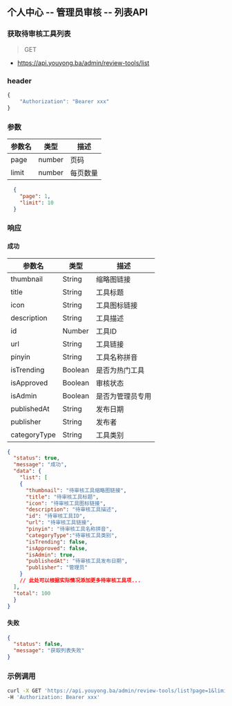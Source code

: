 ## 个人中心 -- 管理员审核 -- 列表API
### 获取待审核工具列表

> GET

- https://api.youyong.ba/admin/review-tools/list

### header

```javascript
{
    "Authorization": "Bearer xxx"
}
```

### 参数

| 参数名 | 类型   | 描述     |
| ------ | ------ | -------- |
| page   | number | 页码     |
| limit  | number | 每页数量 |


```json
  {
    "page": 1,
    "limit": 10
  }
```


### 响应

#### 成功

| 参数名       | 类型    | 描述                               |
| ----------- | ------- | ---------------------------------- |
| thumbnail   | String  | 缩略图链接                         |
| title       | String  | 工具标题                           |
| icon        | String  | 工具图标链接                       |
| description | String  | 工具描述                           |
| id          | Number  | 工具ID                             |
| url         | String  | 工具链接                           |
| pinyin      | String  | 工具名称拼音                       |
| isTrending  | Boolean | 是否为热门工具                     |
| isApproved  | Boolean | 审核状态                           |
| isAdmin     | Boolean | 是否为管理员专用                   |
| publishedAt | String  | 发布日期                           |
| publisher   | String  | 发布者                             |
| categoryType   | String  | 工具类别                           |


```json
{
  "status": true,
  "message": "成功",
  "data": {
    "list": [
    {
      "thumbnail": "待审核工具缩略图链接",
      "title": "待审核工具标题",
      "icon": "待审核工具图标链接",
      "description": "待审核工具描述",
      "id": "待审核工具ID",
      "url": "待审核工具链接",
      "pinyin": "待审核工具名称拼音",
      "categoryType":"待审核工具类别",
      "isTrending": false,
      "isApproved": false,
      "isAdmin": true,
      "publishedAt": "待审核工具发布日期",
      "publisher": "管理员"
    }
    // 此处可以根据实际情况添加更多待审核工具项...
  ],
  "total": 100
  }
}
```

#### 失败

```json
{
  "status": false,
  "message": "获取列表失败"
}
```

### 示例调用

```bash
curl -X GET 'https://api.youyong.ba/admin/review-tools/list?page=1&limit=10' \
-H 'Authorization: Bearer xxx'
```